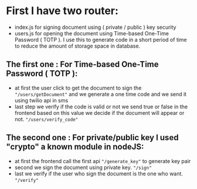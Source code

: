 # First I have two router:

- index.js for signing document using ( private / public ) key security
- users.js for opening the document using Time-based One-Time Password ( TOTP ).  I use this to generate code in a short period of time to reduce the amount of storage space in database.

## The first one : For Time-based One-Time Password ( TOTP ):

- at first the user click to get the document to sign the `"/users/getDocument"` and we generate a one time code and we send it using twilio api in sms
- last step we verify if the code is valid or not we send true or false in the frontend based on this value we decide if the document will appear or not. `"/users/verify_code"`

## The second one : For private/public key I used "crypto" a known module in nodeJS:

- at first the frontend call the first api `"/generate_key"` to generate key pair
- second we sign the document using private key. `"/sign"`
- last we verify if the user who sign the document is the one who want. `"/verify"`
